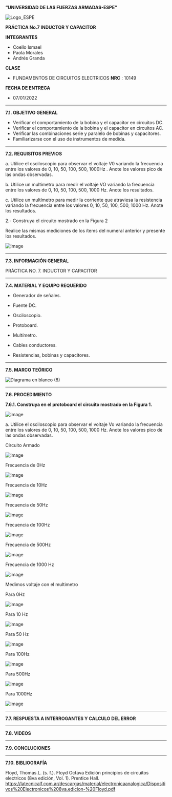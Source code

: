 **“UNIVERSIDAD DE LAS FUERZAS ARMADAS-ESPE”**


![Logo_ESPE](https://user-images.githubusercontent.com/93800511/140828546-04ee2765-180c-4e68-84cf-8bca73c21c5f.png)

**PRÁCTICA No.7 INDUCTOR Y CAPACITOR**

**INTEGRANTES**
* Coello Ismael 
* Paola Morales 
* Andrés Granda
 
**CLASE**
* FUNDAMENTOS DE CIRCUITOS ELECTRICOS **NRC** : 10149

**FECHA DE ENTREGA**
* 07/01/2022
--------------------------------------------------------------------------------------------------------------------------------------------------------------------------------

**7.1. OBJETIVO GENERAL**

- Verificar el comportamiento de la bobina y el capacitor en circuitos DC.
- Verificar el comportamiento de la bobina y el capacitor en circuitos AC.
- Verificar las combinaciones serie y paralelo de bobinas y capacitores.
- Familiarizarse con el uso de instrumentos de medida. 
--------------------------------------------------------------------------------------------------------------------------------------------------------------------------------

**7.2. REQUISITOS PREVIOS**



a. Utilice el osciloscopio para observar el voltaje V0 variando la frecuencia entre los
valores de 0, 10, 50, 100, 500, 1000Hz . Anote los valores pico de las ondas observadas.

b. Utilice un multímetro para medir el voltaje VO variando la frecuencia entre los valores
de 0, 10, 50, 100, 500, 1000 Hz. Anote los resultados.

c. Utilice un multímetro para medir la corriente que atraviesa la resistencia variando la
frecuencia entre los valores 0, 10, 50, 100, 500, 1000 Hz. Anote los resultados. 



2.- Construya el circuito mostrado en la Figura 2 

Realice las mismas mediciones de los ítems del numeral anterior y presente los resultados. 

![image](https://user-images.githubusercontent.com/93835587/152986754-2c4089c9-d27e-4772-97b3-f7b63ff0069f.png)


--------------------------------------------------------------------------------------------------------------------------------------------------------------------------------


**7.3. INFORMACIÓN GENERAL**

PRÁCTICA NO. 7. INDUCTOR Y CAPACITOR

--------------------------------------------------------------------------------------------------------------------------------------------------------------------------------


**7.4. MATERIAL Y EQUIPO REQUERIDO**

- Generador de señales.

- Fuente DC.

- Osciloscopio.

- Protoboard.

- Multímetro.

- Cables conductores.

- Resistencias, bobinas y capacitores. 

--------------------------------------------------------------------------------------------------------------------------------------------------------------------------------


**7.5. MARCO TEÓRICO**

![Diagrama en blanco (8)](https://user-images.githubusercontent.com/93800511/153280027-5f4f2794-9095-4c8e-84e1-b302aa21df91.png)

--------------------------------------------------------------------------------------------------------------------------------------------------------------------------------


**7.6. PROCEDIMIENTO**

**7.6.1. Construya en el protoboard el circuito mostrado en la Figura 1.**

![image](https://user-images.githubusercontent.com/93835587/152986655-21ba3f8f-6de8-4bde-96b8-e148534581c9.png)



a. Utilice el osciloscopio para observar el voltaje Vo variando la frecuencia entre los valores de 0, 10, 50, 100, 500, 1000 Hz. Anote los valores pico de las ondas observadas. 


Circuito Armado 


![image](https://user-images.githubusercontent.com/93835587/152996427-978b7683-c506-4615-b013-dcf08a8b8db5.png)


Frecuencia de 0Hz

![image](https://user-images.githubusercontent.com/93835587/153007188-4e5d18b8-9724-4ffb-ae5e-cbaa38cd02fc.png)

Frecuencia de 10Hz

![image](https://user-images.githubusercontent.com/93835587/153007486-7174d4dd-01ae-4403-9935-f43662221803.png)


Frecuencia de 50Hz

![image](https://user-images.githubusercontent.com/93835587/152993290-7c05fe6b-3e56-4ea9-baba-e09a42fa9583.png)

Frecuencia de 100Hz

![image](https://user-images.githubusercontent.com/93835587/152997693-d6f57fb6-6365-4371-be4e-6a8affbd74a3.png)


Frecuencia de 500Hz

![image](https://user-images.githubusercontent.com/93835587/152996210-de150aa9-8b9d-4c6c-b8a3-0f7dc254ae08.png)

Frecuencia de 1000 Hz

![image](https://user-images.githubusercontent.com/93835587/152995922-4de03b6f-72ad-4581-842d-19a5a2f0472f.png)

Medimos voltaje con el multimetro

 Para 0Hz
 
 ![image](https://user-images.githubusercontent.com/93835587/153006191-318e0eef-3ebb-4b25-9b15-41a9c09d4413.png)

 Para 10 Hz
 
 ![image](https://user-images.githubusercontent.com/93835587/153004308-8ea11724-8cab-4d72-affe-fc057e14a649.png)
 
 Para 50 Hz
 
![image](https://user-images.githubusercontent.com/93835587/153002395-e716580a-7ade-4f4d-a2fe-db671c9f5c54.png)

 Para 100Hz
 
 ![image](https://user-images.githubusercontent.com/93835587/153001752-9181da86-ab76-44b9-ae7d-8a915f36539d.png)

 Para 500Hz
 
 ![image](https://user-images.githubusercontent.com/93835587/153000423-18d310f9-e0f3-486f-b0e5-09d3a5447077.png)

 Para 1000Hz

![image](https://user-images.githubusercontent.com/93835587/153000739-c9b52b0b-7910-4d5a-9b01-a1950d44f79d.png)



-------------------------------------------------- -------------------------------------------------- -------------------------------------------------- --------------------------


**7.7. RESPUESTA A INTERROGANTES Y CALCULO DEL ERROR**

--------------------------------------------------------------------------------------------------------------------------------------------------------------------------------


**7.8. VIDEOS**

--------------------------------------------------------------------------------------------------------------------------------------------------------------------------------

**7.9. CONCLUCIONES**


--------------------------------------------------------------------------------------------------------------------------------------------------------------------------------


**7.10. BIBLIOGRAFÍA**

Floyd, Thomas.L. (s. f.). Floyd Octava Edición principios de circuitos electricos (8va edición, Vol. 1). Prentice Hall. https://latecnicalf.com.ar/descargas/material/electronicaanalogica/Dispositivos%20Electronicos%208va.edicion-%20Floyd.pdf

